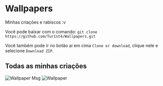 # Wallpapers
Minhas criações e rabiscos :v


Você pode baixar com o comando: `git clone https://github.com/Tur1st4/Wallpapers.git`

Você também pode ir no botão ai em cima `Clone or download`, clique nele e selecione `Download ZIP`.


## Todas as minhas criações
![Wallpaper Msg](https://user-images.githubusercontent.com/39463391/56072087-dea7d100-5d69-11e9-879e-87228b2e38cc.png)
![Wallpaper](https://user-images.githubusercontent.com/39463391/56072088-dea7d100-5d69-11e9-856f-bced0df9b62c.png)
